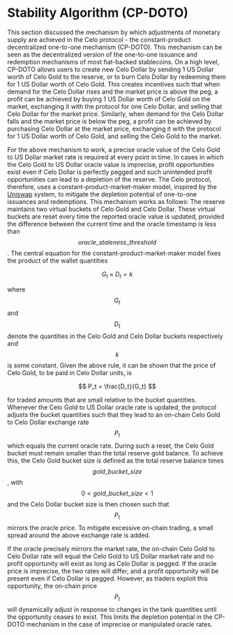 # Stability Algorithm \(CP-DOTO\)

This section discussed the mechanism by which adjustments of monetary supply are achieved in the Celo protocol - the constant-product decentralized one-to-one mechanism \(CP-DOTO\). This mechanism can be seen as the decentralized version of the one-to-one issuance and redemption mechanisms of most fiat-backed stablecoins. On a high level, CP-DOTO allows users to create new Celo Dollar by sending 1 US Dollar worth of Celo Gold to the reserve, or to burn Celo Dollar by redeeming them for 1 US Dollar worth of Celo Gold. This creates incentives such that when demand for the Celo Dollar rises and the market price is above the peg, a profit can be achieved by buying 1 US Dollar worth of Celo Gold on the market, exchanging it with the protocol for one Celo Dollar, and selling that Celo Dollar for the market price. Similarly, when demand for the Celo Dollar falls and the market price is below the peg, a profit can be achieved by purchasing Celo Dollar at the market price, exchanging it with the protocol for 1 US Dollar worth of Celo Gold, and selling the Celo Gold to the market.

For the above mechanism to work, a precise oracle value of the Celo Gold to US Dollar market rate is required at every point in time. In cases in which the Celo Gold to US Dollar oracle value is imprecise, profit opportunities exist even if Celo Dollar is perfectly pegged and such unintended profit opportunities can lead to a depletion of the reserve. The Celo protocol, therefore, uses a constant-product-market-maker model, inspired by the [Uniswap](https://uniswap.io/) system, to mitigate the depletion potential of one-to-one issuances and redemptions. This mechanism works as follows: The reserve maintains two virtual buckets of Celo Gold and Celo Dollar. These virtual buckets are reset every time the reported oracle value is updated, provided the difference between the current time and the oracle timestamp is less than $$oracle\_staleness\_threshold$$. The central equation for the constant-product-market-maker model fixes the product of the wallet quantities

$$
G_t \times D_t = k
$$

where $$G_t$$ and $$D_t$$denote the quantities in the Celo Gold and Celo Dollar buckets respectively and $$k$$ is some constant. Given the above rule, it can be shown that the price of Celo Gold, to be paid in Celo Dollar units, is

$$
P_t = \frac{D_t}{G_t}
$$

for traded amounts that are small relative to the bucket quantities. Whenever the Celo Gold to US Dollar oracle rate is updated, the protocol adjusts the bucket quantities such that they lead to an on-chain Celo Gold to Celo Dollar exchange rate $$P_t$$which equals the current oracle rate. During such a reset, the Celo Gold bucket must remain smaller than the total reserve gold balance. To achieve this, the Celo Gold bucket size is defined as the total reserve balance times $$gold\_bucket\_size$$, with $$0<gold\_bucket\_size<1$$ and the Celo Dollar bucket size is then chosen such that $$P_t$$ mirrors the oracle price. To mitigate excessive on-chain trading, a small spread around the above exchange rate is added.

If the oracle precisely mirrors the market rate, the on-chain Celo Gold to Celo Dollar rate will equal the Celo Gold to US Dollar market rate and no profit opportunity will exist as long as Celo Dollar is pegged. If the oracle price is imprecise, the two rates will differ, and a profit opportunity will be present even if Celo Dollar is pegged. However, as traders exploit this opportunity, the on-chain price $$P_t$$ will dynamically adjust in response to changes in the tank quantities until the opportunity ceases to exist. This limits the depletion potential in the CP-DOTO mechanism in the case of imprecise or manipulated oracle rates.

